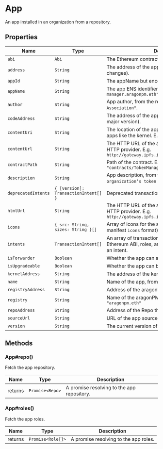 # App

An app installed in an organization from a repository.

## Properties

| Name                | Type                                 | Description                                                                                                              |
| ------------------- | ------------------------------------ | ------------------------------------------------------------------------------------------------------------------------ |
| `abi`               | `Abi`                                | The Ethereum contract ABI of the app contract.                                                                           |
| `address`           | `String`                             | The address of the app proxy contract \(never changes\).                                                                 |
| `appId`             | `String`                             | The appName but encoded.                                                                                                 |
| `appName`           | `String`                             | The app ENS identifier. E.g. `"token-manager.aragonpm.eth"`                                                              |
| `author`            | `String`                             | App author, from the repository. E.g. `"Aragon Association"`.                                                            |
| `codeAddress`       | `String`                             | The address of the app contract \(changes with every major version\).                                                    |
| `contentUri`        | `String`                             | The location of the app content. Empty for special apps like the kernel. E.g. `"ipfs:QmdLEDDfi…"`                        |
| `contentUrl`        | `String`                             | The HTTP URL of the app content. Uses the IPFS HTTP provider. E.g. `http://gateway.ipfs.io/ipfs/QmdLEDDfi…/`             |
| `contractPath`      | `String`                             | Path of the contract. E.g. `"contracts/TokenManager.sol"`                                                                |
| `description`       | `String`                             | App description, from the repository. E.g. `"Manage an organization’s token supply and distribution."`.                  |
| `deprecatedIntents` | `{ [version]: TransactionIntent[] }` | Deprecated transaction intents, grouped by version.                                                                      |
| `htmlUrl`           | `String`                             | The HTTP URL of the app HTML page. Uses the IPFS HTTP provider. E.g. `http://gateway.ipfs.io/ipfs/QmdLEDDfi…/index.html` |
| `icons`             | `{ src: String, sizes: String }[]`   | Array of icons for the app \(follows the web app manifest `icons` format\).                                              |
| `intents`           | `TransactionIntent[]`                | An array of transaction intents. It contains the Ethereum ABI, roles, and radspec notice attached to an intent.          |
| `isForwarder`       | `Boolean`                            | Whether the app can act as a forwarder.                                                                                  |
| `isUpgradeable`     | `Boolean`                            | Whether the app can be upgraded.                                                                                         |
| `kernelAddress`     | `String`                             | The address of the kernel.                                                                                               |
| `name`              | `String`                             | Name of the app, from the repository. E.g. `"Tokens"`.                                                                   |
| `registryAddress`   | `String`                             | Address of the aragonPM registry for this app.                                                                           |
| `registry`          | `String`                             | Name of the aragonPM registry for this app. E.g. `"aragonpm.eth"`                                                        |
| `repoAddress`       | `String`                             | Address of the Repo the app was installed from.                                                                          |
| `sourceUrl`         | `String`                             | URL of the app source code.                                                                                              |
| `version`           | `String`                             | The current version of the app.                                                                                          |

## Methods

### App\#repo\(\)

Fetch the app repository.

| Name    | Type            | Description                                |
| ------- | --------------- | ------------------------------------------ |
| returns | `Promise<Repo>` | A promise resolving to the app repository. |

### App\#roles\(\)

Fetch the app roles.

| Name    | Type              | Description                           |
| ------- | ----------------- | ------------------------------------- |
| returns | `Promise<Role[]>` | A promise resolving to the app roles. |
